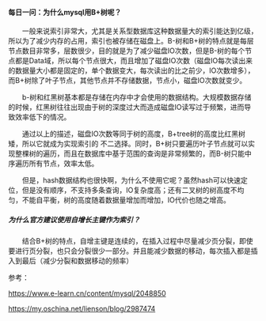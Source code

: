 #### 每日一问：为什么mysql用B+树呢？

&emsp;&emsp;一般来说索引非常大，尤其是关系型数据库这种数据量大的索引能达到亿级，所以为了减少内存的占用，索引也被存储在磁盘上。B-树和B+树的特点就是每层节点数目非常多，层数很少，目的就是为了减少磁盘IO次数，但是B-树的每个节点都是Data域，所以每个节点很大，而且增加了磁盘IO次数（磁盘IO每次读出来的数据量大小都是固定的，单个数据变大，每次读出的比之前少，IO次数增多），而B+树除了叶子节点，其他节点并不存储数据，节点小，磁盘IO次数就变少。

&emsp;&emsp;b-树和红黑树基本都是存储在内存中才会使用的数据结构。大规模数据存储的时候，红黑树往往出现由于树的深度过大而造成磁盘IO读写过于频繁，进而导致效率低下的情况。

&emsp;&emsp;通过以上的描述，磁盘IO次数等同于树的高度，B+tree树的高度比红黑树矮，所以它就成为实现索引的 不二选择。同时，B+树只要遍历叶子节点就可以实现整棵树的遍历，而且在数据库中基于范围的查询是非常频繁的，而B-树只能中序遍历所有节点，效率太低。

&emsp;&emsp;但是，hash数据结构也很快啊，为什么不使用它呢？虽然hash可以快速定位，但是没有顺序，不支持多条查询，IO复杂度高；还有二叉树的树高度不均匀，不能自平衡，树的高度随着数据量增加而增加，IO代价也随之增高。

##### 为什么官方建议使用自增长主键作为索引？

&emsp;&emsp;结合B+树的特点，自增主键是连续的，在插入过程中尽量减少页分裂，即使要进行页分裂，也只会分裂很少一部分。并且能减少数据的移动，每次插入都是插入到最后（减少分裂和数据移动的频率）



参考：

https://www.e-learn.cn/content/mysql/2048850

https://my.oschina.net/lienson/blog/2987474